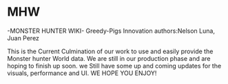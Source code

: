 # MHW

-MONSTER HUNTER WIKI-
Greedy-Pigs Innovation
authors:Nelson Luna, Juan Perez

This is the Current Culmination of our work to use and easily provide the Monster hunter World data. 
We are still in our production phase and are hoping to finish up soon. we Still have some up and coming updates for the visuals,
performance and UI. WE HOPE YOU ENJOY!
